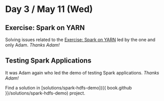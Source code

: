 # Day 3 / May 11 (Wed)

## Exercise: Spark on YARN

Solving issues related to the [Exercise: Spark on YARN](./002.md#exercise-spark-on-yarn) led by the one and only Adam. _Thanks Adam!_

## Testing Spark Applications

It was Adam again who led the demo of testing Spark applications. _Thanks Adam!_

Find a solution in [solutions/spark-hdfs-demo]({{ book.github }}/solutions/spark-hdfs-demo) project.

